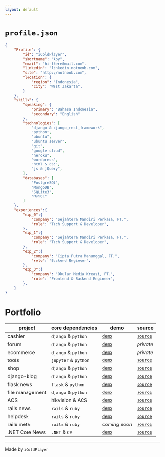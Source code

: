 ```yaml
---
layout: default
---
```


# `profile.json`

```json
{
    "Profile": {
        "id": "iColdPlayer",
        "shortname": "Aby",
        "email": "hi-there@mail.com",
        "linkedin": "linkedin.notnoob.com",
        "site": "http://notnoob.com",
        "location": {
            "region": "Indonesia",
            "city": "West Jakarta",
        }
    },
    "skills": {
        "speaking": {
            "primary": "Bahasa Indonesia",
            "secondary": "English"
        },
        "technologies": [
            "django & django_rest_framework",
            "python", 
            "ubuntu",
            "ubuntu server",
            "git",
            "google cloud",
            "heroku",
            "wordpress",
            "html & css",
            "js & jQuery",
        ],
        "databases": [
            "PostgreSQL",
            "MongoDB",
            "SQLite3",
            "MySQL"
        ]
    },
    "experiences":{
        "exp_0":{
            "company": "Sejahtera Mandiri Perkasa, PT.",
            "role": "Tech Support & Developer",
        },
        "exp_1":{
            "company": "Sejahtera Mandiri Perkasa, PT.",
            "role": "Tech Support & Developer",
        },
        "exp_2":{
            "company": "Cipta Putra Manunggal, PT.",
            "role": "Backend Engineer",
        },
        "exp_3":{
            "company": "Okular Media Kreasi, PT.",
            "role": "Frontend & Backend Engineer",
        },
    }
}
```

# Portfolio

| project           | core dependencies     | demo                                   |  source                                            |
|-------------------|-----------------------|----------------------------------------|----------------------------------------------------|
| cashier           | `django` & `python`   | [`demo`](https://kasir.herokuapp.com)  |  [`source`](https://github.com/icoldplayer/kasir)  |
| forum             | `django` & `python`   | [`demo`](http://ask.notnoob.com)  |  *private*  |
| ecommerce         | `django` & `python`   | [`demo`](http://shop.notnoob.com)  |  *private*  |
| tools             | `jupyter` & `python`  | [`demo`](https://github.com/iColdPlayer/notebook)  |  [`source`](https://github.com/icoldplayer/kasir)  |
| shop              | `django` & `python`   | [`demo`](https://icoldplayer.herokuapp.com)  |  [`source`](https://github.com/iColdPlayer/django-shop)  |
| django-blog       | `django` & `python`   | [`demo`](http://notnoob.com)  |  [`source`](https://github.com/icoldplayer/kasir)  |
| flask news        | `flask` & `python`    | [`demo`](https://flaskr.appspot.com)  |  [`source`](https://github.com/icoldplayer/kasir)  |
| file management   | `django` & `python`   | [`demo`](https://github.com/icoldplayer/drive)  |  [`source`](https://github.com/icoldplayer/kasir)  |
| ACS               | hikvision & ACS       | [`demo`](https://github.com/iColdPlayer/acs-standard-wiring)  |  [`source`](https://github.com/iColdPlayer/acs-standard-wiring)  |
| rails news        | `rails` & `ruby`      | [`demo`](https://github.com/iColdPlayer/RailsNews)  |  [`source`](https://github.com/iColdPlayer/RailsNews)  |
| helpdesk          | `rails` & `ruby`      | [`demo`](https://support.notnoob.com)  |  [`source`](https://github.com/icoldplayer/helpdesk)  |
| rails meta        | `rails` & `ruby`      | *coming soon*  |  [`source`](https://github.com/icoldplayer/meta)  |
| .NET Core News    | `.NET` & `C#`         | [`demo`](https://github.com/iColdPlayer/ASP.NET-MVC)  |  [`source`](https://github.com/iColdPlayer/ASP.NET-MVC)  |


---
Made by `iColdPlayer`

<!-- Text can be **bold**, _italic_, ~~strikethrough~~ or `keyword`. 

[Link to another page](./another-page.html).

There should be whitespace between paragraphs.

There should be whitespace between paragraphs. We recommend including a README, or a file with information about your project.

# Header 1

This is a normal paragraph following a header. GitHub is a code hosting platform for version control and collaboration. It lets you and others work together on projects from anywhere.

## Header 2

> This is a blockquote following a header.
>
> When something is important enough, you do it even if the odds are not in your favor.

### Header 3

```js
// Javascript code with syntax highlighting.
var fun = function lang(l) {
  dateformat.i18n = require('./lang/' + l)
  return true;
}
```

```ruby
# Ruby code with syntax highlighting
GitHubPages::Dependencies.gems.each do |gem, version|
  s.add_dependency(gem, "= #{version}")
end
```

#### Header 4

*   This is an unordered list following a header.
*   This is an unordered list following a header.
*   This is an unordered list following a header.

##### Header 5

1.  This is an ordered list following a header.
2.  This is an ordered list following a header.
3.  This is an ordered list following a header.

###### Header 6

| head1        | head two          | three |
|:-------------|:------------------|:------|
| ok           | good swedish fish | nice  |
| out of stock | good and plenty   | nice  |
| ok           | good `oreos`      | hmm   |
| ok           | good `zoute` drop | yumm  |

### There's a horizontal rule below this.

* * *

### Here is an unordered list:

*   Item foo
*   Item bar
*   Item baz
*   Item zip

### And an ordered list:

1.  Item one
1.  Item two
1.  Item three
1.  Item four

### And a nested list:

- level 1 item
  - level 2 item
  - level 2 item
    - level 3 item
    - level 3 item
- level 1 item
  - level 2 item
  - level 2 item
  - level 2 item
- level 1 item
  - level 2 item
  - level 2 item
- level 1 item

### Small image

![Octocat](https://github.githubassets.com/images/icons/emoji/octocat.png)

### Large image

![Branching](https://guides.github.com/activities/hello-world/branching.png)


### Definition lists can be used with HTML syntax.

<dl>
<dt>Name</dt>
<dd>Godzilla</dd>
<dt>Born</dt>
<dd>1952</dd>
<dt>Birthplace</dt>
<dd>Japan</dd>
<dt>Color</dt>
<dd>Green</dd>
</dl>

```
Long, single-line code blocks should not wrap. They should horizontally scroll if they are too long. This line should be long enough to demonstrate this.
```

```
The final element.
```

-->
